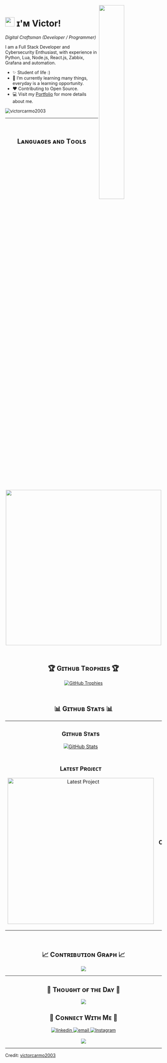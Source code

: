 <!--Night Owl image-->
<div>
  <img align="right" width="40%" src="https://owlbertsio-resized.s3.amazonaws.com/Popper.psd.full.png">
</div>

<!--Header Name-->
# <img src="https://emojis.slackmojis.com/emojis/images/1531849430/4246/blob-sunglasses.gif?1531849430" width="30"/> ɪ'ᴍ Victor! 
*Digital Craftsman (Developer / Programmer)*
<br /> 

<!--Start Intro-->               
<p align="left">I am a Full Stack Developer and Cybersecurity Enthusiast, with experience in Python, Lua, Node.js, React.js, Zabbix, Grafana and automation. </p>

- ✨ Student of life :)
- 🌱 I’m currently learning many things, everyday is a learning opportunity.
- ❤ Contributing to Open Source.
- 💻 Visit my [Portfolio](https://hakor.vercel.app/) for more details about me.

<!--Profile Count Badge-->
<p align="left">
  <img src="https://komarev.com/ghpvc/?username=victorcarmo2003&label=Profile%20views&color=770677&style=for-the-badge&logo=star" alt="victorcarmo2003" style="padding-right:20px;" />
</p>

---
<br />

<!--Languages and Tools Section-->       
<h2 align="center">Lᴀɴɢᴜᴀɢᴇs ᴀɴᴅ Tᴏᴏʟs</h2> 
<p align="center">
<img width="500px"  src="https://skillicons.dev/icons?i=py,lua,js,html,css,tailwindcss,react,nodejs,nextjs,typescript,mysql,git,vscode,docker,supabase,linux,vercel&perline=10"  />
</p>
<br />

<!--Trophies Section-->   
<h2 align="center">🏆 Gɪᴛʜᴜʙ Tʀᴏᴘʜɪᴇs 🏆</h2>
<p align="center">
  <a href="https://github.com/victorcarmo2003/github-profile-trophy">
    <img src="https://github-profile-trophy.vercel.app/?username=victorcarmo2003&row=2&column=6&margin-w=20&margin-h=20" alt="GitHub Trophies">
  </a>
</p>
<br />

<!--Github stats Table--> 
<h2 align="center">📊 Gɪᴛʜᴜʙ Sᴛᴀᴛs 📊</h2>

<table width="100%">
  <tr>
    <td width="50%">
      <h3 align="center"><strong>Gɪᴛʜᴜʙ Sᴛᴀᴛs</strong></h3>
      <p align="center">
        <a href="https://github.com/victorcarmo2003">
          <img align="center" src="https://github-readme-stats.vercel.app/api?username=victorcarmo2003&count_private=true&show_icons=true&theme=nightowl" alt="GitHub Stats" />
        </a>
      </p>
    </td>
    <td width="50%">
      <h3 align="center"><strong>Sᴛʀᴇᴀᴋ Sᴛᴀᴛs</strong></h3>
      <p align="center">
        <a href="https://github.com/victorcarmo2003">
          <img align="center" src="https://streak-stats.demolab.com?user=victorcarmo2003&theme=nightowl" alt="Streak Stats" />
        </a>
      </p>
    </td>
  </tr>
  <tr>
    <td width="50%">
      <h3 align="center"><strong>Lᴀᴛᴇsᴛ Pʀᴏᴊᴇᴄᴛ</strong></h3>
      <p align="center">
        <a href="https://github.com/victorcarmo2003/your-latest-project">
          <img align="center" width="470" src="https://github-readme-stats.vercel.app/api/pin/?username=victorcarmo2003&repo=your-latest-project&theme=nightowl&show_owner=true" alt="Latest Project" />
        </a>
      </p>
    </td>
    <td width="50%">
      <h3 align="center"><strong>Tᴏᴘ Cᴏɴᴛʀɪʙᴜᴛɪᴏɴs</strong></h3>
      <p align="center">
        <a href="https://github.com/victorcarmo2003">
          <img align="center" src="https://github-contributor-stats.vercel.app/api?username=victorcarmo2003&limit=3&theme=nightowl&show_owner=true&combine_all_yearly_contributions=true" alt="Top Repo" />
        </a>
      </p>
    </td>
  </tr>
</table>
<br />

<!--Contribution Graph-->
<h2 align="center">📈 Cᴏɴᴛʀɪʙᴜᴛɪᴏɴ Gʀᴀᴘʜ 📈</h2>
<div align="center">
    <img src="https://github-readme-activity-graph.vercel.app/graph?username=victorcarmo2003&bg_color=011627&color=79d3c3&line=c792ea&point=ffeb95&area=true&hide_border=false" border-radius="15">
</div>

---

<!--Dynamic Quote card updated everyday at 12 PM--> 
<h2 align="center">🌟 Tʜᴏᴜɢʜᴛ ᴏғ ᴛʜᴇ Dᴀʏ 🌟</h2>

<p align="center">
    <p align="center">
    <img src="https://readme-daily-quotes.vercel.app/api">
</p>

<!--Contact Section--> 
<h2 align="center">🤝 Cᴏɴɴᴇᴄᴛ Wɪᴛʜ Mᴇ 🤝 </h2>
<div align="center">
 <a href="https://www.linkedin.com/in/victor-oliveira-do-carmo-939100201/">
<img src=https://img.shields.io/badge/linkedin-%231E77B5.svg?&style=for-the-badge&logo=linkedin&logoColor=white alt=linkedin style="margin-bottom: 5px;" />
</a>
  
<a href="mailto:victorcarmo2003@gmail.com" target="_blank">
<img src="https://img.shields.io/badge/Gmail-D14836?style=for-the-badge&logo=gmail&logoColor=white" alt="email" style="margin-bottom: 5px;" />
</a>

<a href="https://instagram.com/victor.carmo2003" target="_blank">
<img src=https://img.shields.io/badge/Instagram-E4405F?style=for-the-badge&logo=instagram&logoColor=white alt="Instagram" style="margin-bottom: 5px;" />
</a>

</div>

<!--Footer--> 
<p align="center">
  <img src="https://capsule-render.vercel.app/api?type=waving&color=gradient&height=65&section=footer"/>
</p>

------

Credit: [victorcarmo2003](https://github.com/victorcarmo2003)
